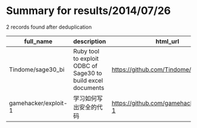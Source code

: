 
# Summary for results/2014/07/26
    
2 records found after deduplication

| full_name | description | html_url | matched_list | matched_count | pushed_at | size | stargazers_count | language | forks_count | vul_ids |
|----------------------|--------------------------------------------------------------|-----------------------------------------|----------------|-----------------|---------------------------|--------|--------------------|------------|---------------|-----------|
| Tindome/sage30_bi | Ruby tool to exploit ODBC of Sage30 to build excel documents | https://github.com/Tindome/sage30_bi | ['exploit'] | 1 | 2014-07-26 10:46:59+00:00 | 220 | 0 | Ruby | 0 | [] |
| gamehacker/exploit-1 | 学习如何写出安全的代码 | https://github.com/gamehacker/exploit-1 | ['exploit'] | 1 | 2014-07-26 01:42:27+00:00 | 304 | 0 | C | 0 | [] |
